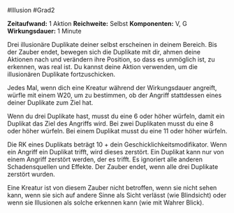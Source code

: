 #Illusion #Grad2

**Zeitaufwand:** 1 Aktion
**Reichweite:** Selbst
**Komponenten:** V, G
**Wirkungsdauer:** 1 Minute

Drei illusionäre Duplikate deiner selbst erscheinen in deinem Bereich. Bis der Zauber endet, bewegen sich die Duplikate mit dir, ahmen deine Aktionen nach und verändern ihre Position, so dass es unmöglich ist, zu erkennen, was real ist. Du kannst deine Aktion verwenden, um die illusionären Duplikate fortzuschicken.

Jedes Mal, wenn dich eine Kreatur während der Wirkungsdauer angreift, würfle mit einem W20, um zu bestimmen, ob der Angriff stattdessen eines deiner Duplikate zum Ziel hat.

Wenn du drei Duplikate hast, musst du eine 6 oder höher würfeln, damit ein Duplikat das Ziel des Angriffs wird. Bei zwei Duplikaten musst du eine 8 oder höher würfeln. Bei einem Duplikat musst du eine 11 oder höher würfeln.

Die RK eines Duplikats beträgt 10 + dein Geschicklichkeitsmodifikator. Wenn ein Angriff ein Duplikat trifft, wird dieses zerstört. Ein Duplikat kann nur von einem Angriff zerstört werden, der es trifft. Es ignoriert alle anderen Schadensquellen und Effekte. Der Zauber endet, wenn alle drei Duplikate zerstört wurden.

Eine Kreatur ist von diesem Zauber nicht betroffen, wenn sie nicht sehen kann, wenn sie sich auf andere Sinne als Sicht verlässt (wie Blindsicht) oder wenn sie Illusionen als solche erkennen kann (wie mit Wahrer Blick).
